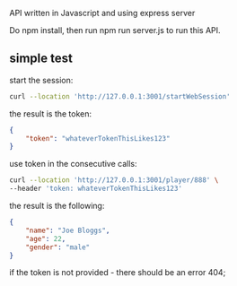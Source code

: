 API written in Javascript and using express server

Do npm install, then run npm run server.js to run this API.

## simple test

start the session:
```sh
curl --location 'http://127.0.0.1:3001/startWebSession'
```
the result is the token:
```json
{
    "token": "whateverTokenThisLikes123"
}
```

use token in the consecutive calls:
```sh
curl --location 'http://127.0.0.1:3001/player/888' \
--header 'token: whateverTokenThisLikes123'
```

the result is the following:

```json
{
    "name": "Joe Bloggs",
    "age": 22,
    "gender": "male"
}
```

if the token is not provided - there should be an error 404;


